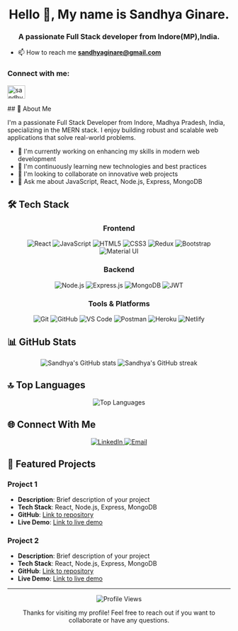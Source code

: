<html>
<h1 align="center">Hello 👋, My name is Sandhya Ginare.</h1>
<h3 align="center">A passionate Full Stack developer from Indore(MP),India.</h3>

- 📫 How to reach me **sandhyaginare@gmail.com**

<h3 align="left">Connect with me:</h3>
<p align="left">
<a href="https://www.linkedin.com/in/sandhyaginare" target="blank"><img align="center" src="https://raw.githubusercontent.com/rahuldkjain/github-profile-readme-generator/master/src/images/icons/Social/linked-in-alt.svg" alt="sandhyaginare" height="30" width="40" /></a>

</p>
## 💫 About Me

I'm a passionate Full Stack Developer from Indore, Madhya Pradesh, India, specializing in the MERN stack. I enjoy building robust and scalable web applications that solve real-world problems.

- 🔭 I'm currently working on enhancing my skills in modern web development
- 🌱 I'm continuously learning new technologies and best practices
- 👯 I'm looking to collaborate on innovative web projects
- 💬 Ask me about JavaScript, React, Node.js, Express, MongoDB

## 🛠️ Tech Stack

<div align="center">

### Frontend
![React](https://img.shields.io/badge/React-20232A?style=for-the-badge&logo=react&logoColor=61DAFB)
![JavaScript](https://img.shields.io/badge/JavaScript-F7DF1E?style=for-the-badge&logo=javascript&logoColor=black)
![HTML5](https://img.shields.io/badge/HTML5-E34F26?style=for-the-badge&logo=html5&logoColor=white)
![CSS3](https://img.shields.io/badge/CSS3-1572B6?style=for-the-badge&logo=css3&logoColor=white)
![Redux](https://img.shields.io/badge/Redux-593D88?style=for-the-badge&logo=redux&logoColor=white)
![Bootstrap](https://img.shields.io/badge/Bootstrap-563D7C?style=for-the-badge&logo=bootstrap&logoColor=white)
![Material UI](https://img.shields.io/badge/Material--UI-0081CB?style=for-the-badge&logo=material-ui&logoColor=white)

### Backend
![Node.js](https://img.shields.io/badge/Node.js-339933?style=for-the-badge&logo=nodedotjs&logoColor=white)
![Express.js](https://img.shields.io/badge/Express.js-000000?style=for-the-badge&logo=express&logoColor=white)
![MongoDB](https://img.shields.io/badge/MongoDB-4EA94B?style=for-the-badge&logo=mongodb&logoColor=white)
![JWT](https://img.shields.io/badge/JWT-000000?style=for-the-badge&logo=JSON%20web%20tokens&logoColor=white)

### Tools & Platforms
![Git](https://img.shields.io/badge/Git-F05032?style=for-the-badge&logo=git&logoColor=white)
![GitHub](https://img.shields.io/badge/GitHub-100000?style=for-the-badge&logo=github&logoColor=white)
![VS Code](https://img.shields.io/badge/Visual_Studio_Code-0078D4?style=for-the-badge&logo=visual%20studio%20code&logoColor=white)
![Postman](https://img.shields.io/badge/Postman-FF6C37?style=for-the-badge&logo=Postman&logoColor=white)
![Heroku](https://img.shields.io/badge/Heroku-430098?style=for-the-badge&logo=heroku&logoColor=white)
![Netlify](https://img.shields.io/badge/Netlify-00C7B7?style=for-the-badge&logo=netlify&logoColor=white)

</div>

## 📊 GitHub Stats

<div align="center">
  <img src="https://github-readme-stats.vercel.app/api?username=sandhyaginare&show_icons=true&theme=tokyonight" alt="Sandhya's GitHub stats" />
  <img src="https://github-readme-streak-stats.herokuapp.com/?user=sandhyaginare&theme=tokyonight" alt="Sandhya's GitHub streak" />
</div>

## 🔝 Top Languages

<div align="center">
  <img src="https://github-readme-stats.vercel.app/api/top-langs/?username=sandhyaginare&layout=compact&theme=tokyonight" alt="Top Languages" />
</div>

## 🌐 Connect With Me

<div align="center">
  <a href="https://www.linkedin.com/in/sandhyaginare" target="_blank">
    <img src="https://img.shields.io/badge/LinkedIn-0077B5?style=for-the-badge&logo=linkedin&logoColor=white" alt="LinkedIn" />
  </a>
  <a href="mailto:sandhyaginare@gmail.com">
    <img src="https://img.shields.io/badge/Gmail-D14836?style=for-the-badge&logo=gmail&logoColor=white" alt="Email" />
  </a>
  <!-- Add more social links as needed -->
</div>

## 📌 Featured Projects

### Project 1
- **Description**: Brief description of your project
- **Tech Stack**: React, Node.js, Express, MongoDB
- **GitHub**: [Link to repository](#)
- **Live Demo**: [Link to live demo](#)

### Project 2
- **Description**: Brief description of your project
- **Tech Stack**: React, Node.js, Express, MongoDB
- **GitHub**: [Link to repository](#)
- **Live Demo**: [Link to live demo](#)

---

<div align="center">
  <img src="https://komarev.com/ghpvc/?username=sandhyaginare&color=blueviolet" alt="Profile Views" />
  <p>Thanks for visiting my profile! Feel free to reach out if you want to collaborate or have any questions.</p>
</div>
</html>
